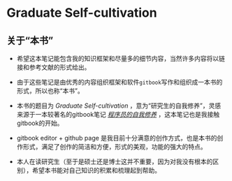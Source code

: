 # Graduate Self-cultivation

## 关于“本书”

* 希望这本笔记能包含我的知识框架和尽量多的细节内容，当然许多内容将以链接和参考文献的形式给出。

* 由于这些笔记是由优秀的内容组织框架和软件`gitbook`写作和组织成一本书的形式，所以也称“本书”。

* 本书的题目为 *Graduate Self-cultivation* ，意为“研究生的自我修养”，灵感来源于一本较著名的gitbook笔记 *[程序员的自我修养](https://leohxj.gitbooks.io/a-programmer-prepares/content/index.html)* ，这本笔记也是我接触gitbook的开始。

* gitbook editor + github page 是我目前十分满意的创作方式，也是本书的创作形式，满足了创作的简洁和方便，形式的美观，功能的强大的特点。

* 本人在读研究生（至于是硕士还是博士这并不重要，因为对我没有根本的区别），希望本书能对自己知识的积累和梳理起到帮助。


